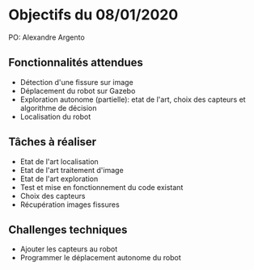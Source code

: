 # Objectifs du 08/01/2020

PO: Alexandre Argento


## Fonctionnalités attendues

- Détection d'une fissure sur image
- Déplacement du robot sur Gazebo
- Exploration autonome (partielle): etat de l'art, choix des capteurs et algorithme de décision
- Localisation du robot

## Tâches à réaliser

- Etat de l'art localisation
- Etat de l'art traitement d'image
- Etat de l'art exploration
- Test et mise en fonctionnement du code existant
- Choix des capteurs
- Récupération images fissures

## Challenges techniques

- Ajouter les capteurs au robot
- Programmer le déplacement autonome du robot
